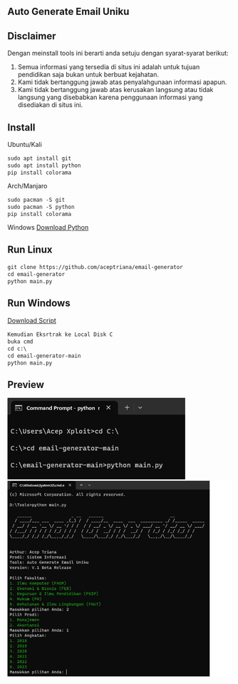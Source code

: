 ## Auto Generate Email Uniku

## Disclaimer
Dengan meinstall tools ini berarti anda setuju dengan syarat-syarat berikut:

1. Semua informasi yang tersedia di situs ini adalah untuk tujuan pendidikan saja bukan untuk berbuat kejahatan.
2. Kami tidak bertanggung jawab atas penyalahgunaan informasi apapun.
3. Kami tidak bertanggung jawab atas kerusakan langsung atau tidak langsung yang disebabkan karena penggunaan informasi yang disediakan di situs ini.

## Install

Ubuntu/Kali
```
sudo apt install git
sudo apt install python
pip install colorama
```
Arch/Manjaro
```
sudo pacman -S git
sudo pacman -S python
pip install colorama
```
Windows
[Download Python ](https://www.python.org/downloads/)


## Run Linux
```
git clone https://github.com/aceptriana/email-generator
cd email-generator
python main.py

```

## Run Windows
[Download Script ](https://github.com/aceptriana/email-generator/archive/refs/heads/main.zip)
```
Kemudian Eksrtrak ke Local Disk C
buka cmd 
cd c:\
cd email-generator-main
python main.py
```
## Preview
![alt text](https://raw.githubusercontent.com/aceptriana/email-generator/main/windows.png)
![alt text](https://raw.githubusercontent.com/aceptriana/email-generator/main/cmd.jpg)


